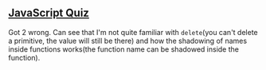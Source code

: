 ## [JavaScript Quiz](http://perfectionkills.com/javascript-quiz/)

Got 2 wrong. Can see that I'm not quite familiar with `delete`(you can't delete a primitive, the value will still be there) and how the shadowing of names inside functions works(the function name can be shadowed inside the function).
